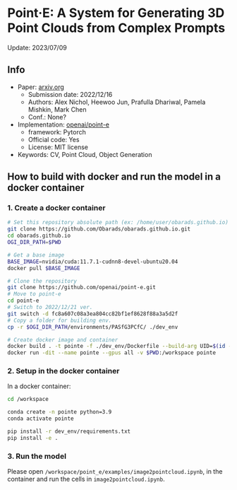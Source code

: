 # Point·E: A System for Generating 3D Point Clouds from Complex Prompts

Update: 2023/07/09

## Info
- Paper: [arxiv.org](https://arxiv.org/abs/2206.04670)
  - Submission date: 2022/12/16
  - Authors: Alex Nichol, Heewoo Jun, Prafulla Dhariwal, Pamela Mishkin, Mark Chen
  - Conf.: None?
- Implementation: [openai/point-e](https://github.com/openai/point-e)
  - framework: Pytorch
  - Official code: Yes
  - License: MIT license
- Keywords: CV, Point Cloud, Object Generation

## How to build with docker and run the model in a docker container
### 1. Create a docker container
```bash
# Set this repository absolute path (ex: /home/user/obarads.github.io)
git clone https://github.com/Obarads/obarads.github.io.git
cd obarads.github.io
OGI_DIR_PATH=$PWD

# Get a base image
BASE_IMAGE=nvidia/cuda:11.7.1-cudnn8-devel-ubuntu20.04
docker pull $BASE_IMAGE

# Clone the repository
git clone https://github.com/openai/point-e.git
# Move to point-e
cd point-e
# Switch to 2022/12/21 ver.
git switch -d fc8a607c08a3ea804cc82bf1ef8628f88a3a5d2f
# Copy a folder for building env.
cp -r $OGI_DIR_PATH/environments/PASfG3PCfC/ ./dev_env

# Create docker image and container
docker build . -t pointe -f ./dev_env/Dockerfile --build-arg UID=$(id -u) --build-arg GID=$(id -g) --build-arg BASE_IMAGE=$BASE_IMAGE
docker run -dit --name pointe --gpus all -v $PWD:/workspace pointe
```

### 2. Setup in the docker container
In a docker container:
```bash
cd /workspace

conda create -n pointe python=3.9
conda activate pointe

pip install -r dev_env/requirements.txt
pip install -e .
```

### 3. Run the model
Please open `/workspace/point_e/examples/image2pointcloud.ipynb`, in the container and run the cells in `image2pointcloud.ipynb`.
